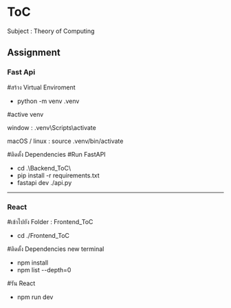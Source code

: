 # ToC
Subject : Theory of Computing

Assignment
------------------------------------------------
### Fast Api

#สร้าง Virtual Enviroment

  * python -m venv .venv

#active venv

  window : 
     .venv\Scripts\activate
  
  macOS / linux : 
     source .venv/bin/activate

#ติดตั้ง Dependencies
#Run FastAPI
  * cd .\Backend_ToC\
  * pip install -r requirements.txt
  * fastapi dev ./api.py

------------------------------------------------
### React

#เข้าไปยัง Folder : Frontend_ToC

  * cd ./Frontend_ToC

#ติดตั้ง Dependencies
  new terminal
  * npm install
  * npm list --depth=0

#รัน React
  * npm run dev
